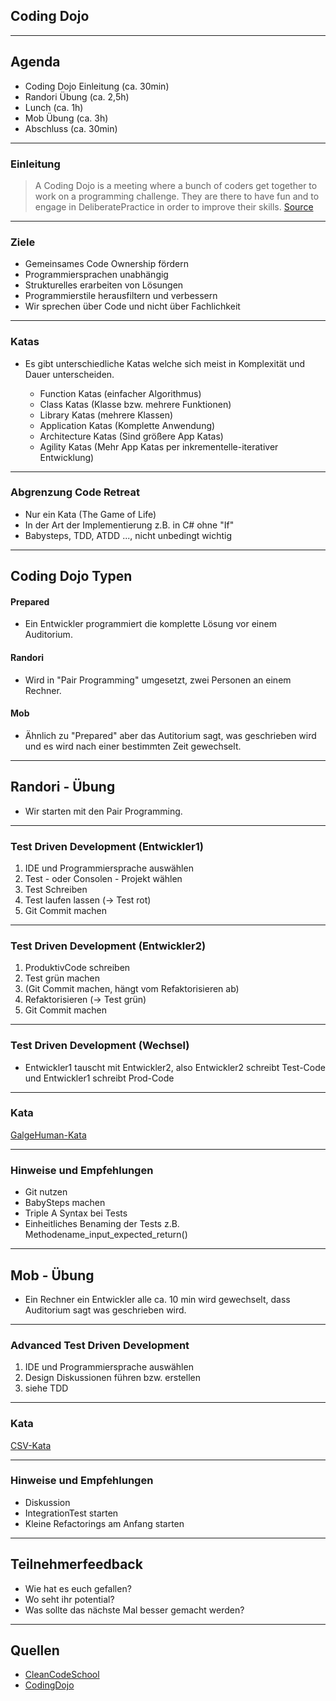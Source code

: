 ## Coding Dojo

----

## Agenda

- Coding Dojo Einleitung (ca. 30min)
- Randori Übung (ca. 2,5h)
- Lunch (ca. 1h)
- Mob Übung (ca. 3h)
- Abschluss (ca. 30min)
  
----

### Einleitung

>A Coding Dojo is a meeting where a bunch of coders get together to work on a programming challenge. They are there to have fun and to engage in DeliberatePractice in order to improve their skills.
[Source](https://codingdojo.org/practices/WhatIsCodingDojo/)

---

### Ziele

- Gemeinsames Code Ownership fördern
- Programmiersprachen unabhängig
- Strukturelles erarbeiten von Lösungen
- Programmierstile herausfiltern und verbessern
- Wir sprechen über Code und nicht über Fachlichkeit

---

### Katas

- Es gibt unterschiedliche Katas welche sich meist in Komplexität und Dauer unterscheiden.
  
  - Function Katas (einfacher Algorithmus)
  - Class Katas (Klasse bzw. mehrere Funktionen)
  - Library Katas (mehrere Klassen)
  - Application Katas (Komplette Anwendung)
  - Architecture Katas (Sind größere App Katas)
  - Agility Katas (Mehr App Katas per inkrementelle-iterativer Entwicklung)

---

### Abgrenzung Code Retreat

- Nur ein Kata (The Game of Life)
- In der Art der Implementierung z.B. in C# ohne "If"
- Babysteps, TDD, ATDD ..., nicht unbedingt wichtig

---

## Coding Dojo Typen

#### Prepared

- Ein Entwickler programmiert die komplette Lösung vor einem Auditorium.

#### Randori

- Wird in "Pair Programming" umgesetzt, zwei Personen an einem Rechner.

#### Mob

- Ähnlich zu "Prepared" aber das Autitorium sagt, was geschrieben wird und es wird nach einer bestimmten Zeit gewechselt.

---- 

## Randori - Übung

- Wir starten mit den Pair Programming.

---

### Test Driven Development (Entwickler1)

1. IDE und Programmiersprache auswählen
2. Test - oder Consolen - Projekt wählen
3. Test Schreiben
4. Test laufen lassen (-> Test rot)
5. Git Commit machen

---

### Test Driven Development (Entwickler2)

1. ProduktivCode schreiben
2. Test grün machen
3. (Git Commit machen, hängt vom Refaktorisieren ab)
4. Refaktorisieren (-> Test grün)
5. Git Commit machen

---

### Test Driven Development (Wechsel)

- Entwickler1 tauscht mit Entwickler2, also Entwickler2 schreibt Test-Code und Entwickler1 schreibt Prod-Code

---

### Kata

[GalgeHuman-Kata](https://ccd-school.de/coding-dojo/class-katas/galgenmaennchen/)

---

### Hinweise und Empfehlungen

- Git nutzen
- BabySteps machen
- Triple A Syntax bei Tests
- Einheitliches Benaming der Tests z.B. Methodename_input_expected_return()

----

## Mob - Übung

- Ein Rechner ein Entwickler alle ca. 10 min wird gewechselt, dass Auditorium sagt was geschrieben wird.

---

### Advanced Test Driven Development

1. IDE und Programmiersprache auswählen
2. Design Diskussionen führen bzw. erstellen
3. siehe TDD

---

### Kata

[CSV-Kata](https://gist.github.com/ccdschool/c97d3c9f5501bf634618)

---

### Hinweise und Empfehlungen

- Diskussion
- IntegrationTest starten
- Kleine Refactorings am Anfang starten

----

## Teilnehmerfeedback

- Wie hat es euch gefallen?
- Wo seht ihr potential?
- Was sollte das nächste Mal besser gemacht werden?

----

## Quellen

- [CleanCodeSchool](https://ccd-school.de/)
- [CodingDojo](https://codingdojo.org/)
